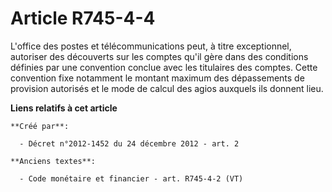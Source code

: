 # Article R745-4-4

L'office des postes et télécommunications peut, à titre exceptionnel, autoriser des découverts sur les comptes qu'il gère
dans des conditions définies par une convention conclue avec les titulaires des comptes. Cette convention fixe notamment le
montant maximum des dépassements de provision autorisés et le mode de calcul des agios auxquels ils donnent lieu.

**Liens relatifs à cet article**

	**Créé par**:

	  - Décret n°2012-1452 du 24 décembre 2012 - art. 2

	**Anciens textes**:

	  - Code monétaire et financier - art. R745-4-2 (VT)
